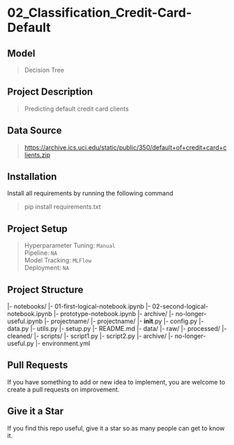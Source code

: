 # 02_Classification_Credit-Card-Default

## Model
> Decision Tree

## Project Description
> Predicting default credit card clients

## Data Source
> https://archive.ics.uci.edu/static/public/350/default+of+credit+card+clients.zip

## Installation
Install all requirements by running the following command

> pip install requirements.txt

## Project Setup
> Hyperparameter Tuning: `Manual` <br>
> Pipeline: `NA` <br>
> Model Tracking: `MLFlow` <br>
> Deployment: `NA`

## Project Structure
|- notebooks/
   |- 01-first-logical-notebook.ipynb
   |- 02-second-logical-notebook.ipynb
   |- prototype-notebook.ipynb
   |- archive/
	  |- no-longer-useful.ipynb
|- projectname/
   |- projectname/
	  |- __init__.py
	  |- config.py
	  |- data.py
	  |- utils.py
   |- setup.py
|- README.md
|- data/
   |- raw/
   |- processed/
   |- cleaned/
|- scripts/
   |- script1.py
   |- script2.py
   |- archive/
      |- no-longer-useful.py
|- environment.yml

## Pull Requests

If you have something to add or new idea to implement, you are welcome to create a pull requests on improvement.

## Give it a Star

If you find this repo useful, give it a star so as many people can get to know it.


